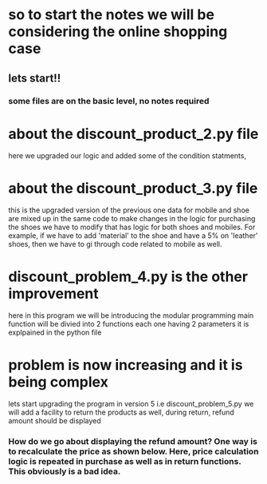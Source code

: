 # so to start the notes we will be considering the online shopping case
## lets start!!
### some files are on the basic level, no notes required


# about the discount_product_2.py file
here we upgraded our logic and added some of the condition statments, 

# about the discount_product_3.py file
this is the upgraded version of the previous one
data for mobile and shoe are mixed up in the same code
to make changes in the logic for purchasing the shoes we have to modify that has logic for both shoes and mobiles. For example, if we have to add 'material' to the shoe and have a 5% on 'leather' shoes, then we have to gi through code related to mobile as well.
# discount_problem_4.py is the other improvement
here in this program we will be introducing the modular programming
main function will be divied into 2 functions each one having 2 parameters
it is explpained in the python file



# problem is now increasing and it is being complex
lets start upgrading the program in version 5 i.e discount_problem_5.py
we will add a facility to return the products as well, during return, refund amount should be displayed

### How do we go about displaying the refund amount? One way is to recalculate the price as shown below. Here, price calculation logic is repeated in purchase as well as in return functions. This obviously is a bad idea.